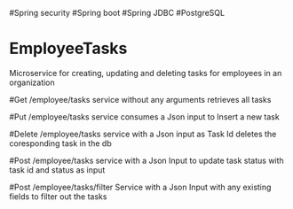 
#Spring security 
#Spring boot
#Spring JDBC 
#PostgreSQL

# EmployeeTasks
Microservice for creating, updating and deleting tasks for employees in an organization

#Get /employee/tasks
service without any arguments retrieves all tasks

#Put /employee/tasks
service consumes a Json input to Insert a new task

#Delete /employee/tasks
service with a Json input as Task Id deletes the coresponding task in the db

#Post /employee/tasks
service with a Json Input to update task status with task id and status as input

#Post /employee/tasks/filter Service with a Json Input with any existing fields to filter out the tasks

